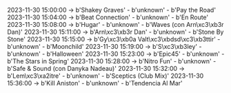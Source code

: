 2023-11-30 15:00:00 -> b'Shakey Graves' - b'unknown' - b'Pay the Road'
2023-11-30 15:04:00 -> b'Beat Connection' - b'unknown' - b'En Route'
2023-11-30 15:08:00 -> b'Hugar' - b'unknown' - b'Waves (con Arn\xc3\xb3r Dan)'
2023-11-30 15:11:00 -> b'Arn\xc3\xb3r Dan' - b'unknown' - b'Stone By Stone'
2023-11-30 15:15:00 -> b'Gy\xc3\xb0a Valt\xc3\xbdsd\xc3\xb3ttir' - b'unknown' - b'Moonchild'
2023-11-30 15:19:00 -> b'S\xc3\xb3ley' - b'unknown' - b'Halloween'
2023-11-30 15:23:00 -> b'Epic45' - b'unknown' - b'The Stars in Spring'
2023-11-30 15:28:00 -> b'Nitro Fun' - b'unknown' - b'Safe & Sound (con Danyka Nadeau)'
2023-11-30 15:32:00 -> b'Lem\xc3\xa2itre' - b'unknown' - b'Sceptics (Club Mix)'
2023-11-30 15:36:00 -> b'Kill Aniston' - b'unknown' - b'Tendencia Al Mar'
